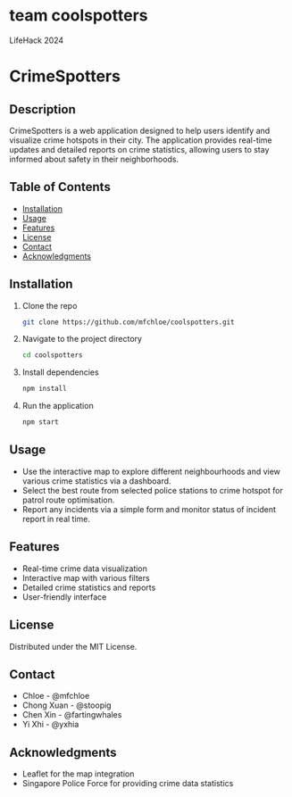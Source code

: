 # team coolspotters
LifeHack 2024

# CrimeSpotters

## Description
CrimeSpotters is a web application designed to help users identify and visualize crime hotspots in their city. The application provides real-time updates and detailed reports on crime statistics, allowing users to stay informed about safety in their neighborhoods.

## Table of Contents
- [Installation](#installation)
- [Usage](#usage)
- [Features](#features)
- [License](#license)
- [Contact](#contact)
- [Acknowledgments](#acknowledgments)

## Installation
1. Clone the repo
   ```sh
   git clone https://github.com/mfchloe/coolspotters.git

2. Navigate to the project directory
   ```sh
   cd coolspotters

4. Install dependencies
   ```sh
   npm install

6. Run the application
   ```sh
   npm start

## Usage
- Use the interactive map to explore different neighbourhoods and view various crime statistics via a dashboard.
- Select the best route from selected police stations to crime hotspot for patrol route optimisation.
- Report any incidents via a simple form and monitor status of incident report in real time.

## Features
- Real-time crime data visualization
- Interactive map with various filters
- Detailed crime statistics and reports
- User-friendly interface

## License
Distributed under the MIT License. 

## Contact
- Chloe - @mfchloe
- Chong Xuan - @stoopig
- Chen Xin - @fartingwhales
- Yi Xhi - @yxhia

## Acknowledgments
- Leaflet for the map integration
- Singapore Police Force for providing crime data statistics

